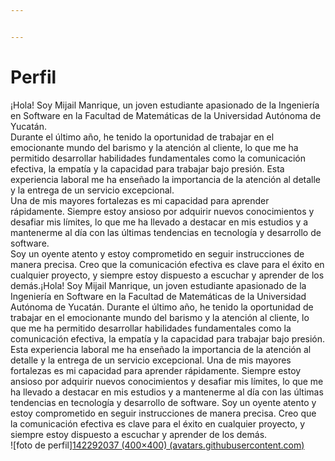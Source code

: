 ```yaml
---


---
```


<h1 id="perfil">Perfil</h1>
<p>¡Hola! Soy Mijail Manrique, un joven estudiante apasionado de la Ingeniería en Software en la Facultad de Matemáticas de la Universidad Autónoma de Yucatán.<br>
Durante el último año, he tenido la oportunidad de trabajar en el emocionante mundo del barismo y la atención al cliente, lo que me ha permitido desarrollar habilidades fundamentales como la comunicación efectiva, la empatía y la capacidad para trabajar bajo presión. Esta experiencia laboral me ha enseñado la importancia de la atención al detalle y la entrega de un servicio excepcional.<br>
Una de mis mayores fortalezas es mi capacidad para aprender rápidamente. Siempre estoy ansioso por adquirir nuevos conocimientos y desafiar mis límites, lo que me ha llevado a destacar en mis estudios y a mantenerme al día con las últimas tendencias en tecnología y desarrollo de software.<br>
Soy un oyente atento y estoy comprometido en seguir instrucciones de manera precisa. Creo que la comunicación efectiva es clave para el éxito en cualquier proyecto, y siempre estoy dispuesto a escuchar y aprender de los demás.¡Hola! Soy Mijail Manrique, un joven estudiante apasionado de la Ingeniería en Software en la Facultad de Matemáticas de la Universidad Autónoma de Yucatán. Durante el último año, he tenido la oportunidad de trabajar en el emocionante mundo del barismo y la atención al cliente, lo que me ha permitido desarrollar habilidades fundamentales como la comunicación efectiva, la empatía y la capacidad para trabajar bajo presión. Esta experiencia laboral me ha enseñado la importancia de la atención al detalle y la entrega de un servicio excepcional. Una de mis mayores fortalezas es mi capacidad para aprender rápidamente. Siempre estoy ansioso por adquirir nuevos conocimientos y desafiar mis límites, lo que me ha llevado a destacar en mis estudios y a mantenerme al día con las últimas tendencias en tecnología y desarrollo de software. Soy un oyente atento y estoy comprometido en seguir instrucciones de manera precisa. Creo que la comunicación efectiva es clave para el éxito en cualquier proyecto, y siempre estoy dispuesto a escuchar y aprender de los demás.<br>
![foto de perfil]<a href="https://avatars.githubusercontent.com/u/142292037?s=400&amp;u=7c4f5110888b94e6469ed6a8277a46e4b93eb478&amp;v=4">142292037 (400×400) (avatars.githubusercontent.com)</a></p>

